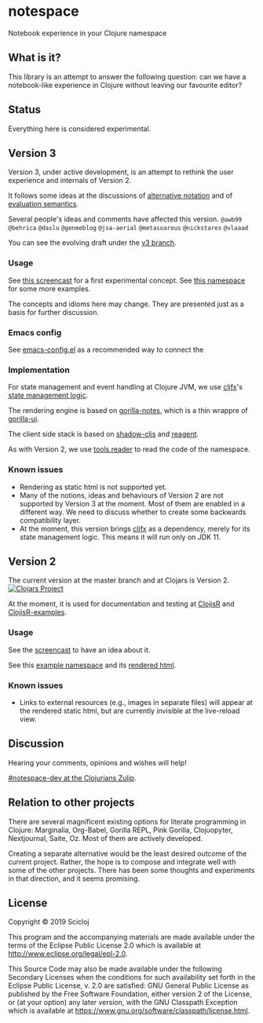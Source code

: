 # notespace

Notebook experience in your Clojure namespace

## What is it?

This library is an attempt to answer the following question: can we have a notebook-like experience in Clojure without leaving our favourite editor?

## Status

Everything here is considered experimental.

## Version 3
Version 3, under active development, is an attempt to rethink the user experience and internals of Version 2.

It follows some ideas at the discussions of [alternative notation](https://clojurians.zulipchat.com/#narrow/stream/224153-notespace-dev/topic/alternative.20notation) and of [evaluation semantics](https://clojurians.zulipchat.com/#narrow/stream/224153-notespace-dev/topic/evaluation.20semantics.20--.20suggested.20breaking.20change).

Several people's ideas and comments have affected this version.
`@awb99` `@behrica` `@daslu` `@genmeblog` `@jsa-aerial` `@metasoarous` `@nickstares` `@vlaaad` 

You can see the evolving draft under the [v3 branch](https://github.com/scicloj/notespace/tree/v3).

### Usage

See [this screencast](https://tinyurl.com/y5vg5qfe) for a first experimental concept. See [this namespace](./tests/notespace/v3_experiment1_test.clj) for some more examples.

The concepts and idioms here may change. They are presented just as a basis for further discussion.

### Emacs config

See [emacs-config.el](./emacs-config.el) as a recommended way to connect the 

### Implementation
For state management and event handling at Clojure JVM, we use [cljfx](https://github.com/cljfx/cljfx)'s [state management logic](https://github.com/cljfx/cljfx#subscriptions-and-contexts).

The rendering engine is based on [gorilla-notes](https://github.com/scicloj/gorilla-notes), which is a thin wrappre of [gorilla-ui](https://github.com/pink-gorilla/gorilla-ui).

The client side stack is based on [shadow-cljs](https://github.com/thheller/shadow-cljs) and [reagent](https://reagent-project.github.io).

As with Version 2, we use [tools.reader](https://github.com/clojure/tools.reader) to read the code of the namespace.

### Known issues
* Rendering as static html is not supported yet.
* Many of the notions, ideas and behaviours of Version 2 are not supported by Version 3 at the moment. Most of them are enabled in a different way. We need to discuss whether to create some backwards compatibility layer.
* At the moment, this version brings [cljfx](https://github.com/cljfx/cljfx) as a dependency, merely for its state management logic. This means it will run only on JDK 11.

## Version 2
The current version at the master branch and at Clojars is Version 2.
[![Clojars Project](https://img.shields.io/clojars/v/scicloj/notespace.svg)](https://clojars.org/scicloj/notespace)

At the moment, it is used for documentation and testing at [ClojisR](https://github.com/scicloj/clojisr) and [ClojisR-examples](https://github.com/scicloj/clojisr-examples).

### Usage

See the [screencast](https://drive.google.com/file/d/1D0EBTA2Udt2vjEEetiHqjjk1blb79XcY/view?usp=sharing) to have an idea about it.

See this [example namespace](./test/notespace/v2/tutorial_test.clj) and its [rendered html](https://scicloj.github.io/notespace/doc/notespace/v2/tutorial-test/index.html).

### Known issues
* Links to external resources (e.g., images in separate files) will appear at the rendered static html, but are currently invisible at the live-reload view.

## Discussion

Hearing your comments, opinions and wishes will help!

[#notespace-dev at the Clojurians Zulip](https://clojurians.zulipchat.com/#narrow/stream/224153-notespace-dev).

## Relation to other projects

There are several magnificent existing options for literate programming in Clojure: Marginalia, Org-Babel, Gorilla REPL, Pink Gorilla, Clojuopyter, Nextjournal, Saite, Oz. Most of them are actively developed.

Creating a separate alternative would be the least desired outcome of the current project. Rather, the hope is to compose and integrate well with some of the other projects. There has been some thoughts and experiments in that direction, and it seems promising.

## License

Copyright © 2019 Scicloj

This program and the accompanying materials are made available under the
terms of the Eclipse Public License 2.0 which is available at
http://www.eclipse.org/legal/epl-2.0.

This Source Code may also be made available under the following Secondary
Licenses when the conditions for such availability set forth in the Eclipse
Public License, v. 2.0 are satisfied: GNU General Public License as published by
the Free Software Foundation, either version 2 of the License, or (at your
option) any later version, with the GNU Classpath Exception which is available
at https://www.gnu.org/software/classpath/license.html.
